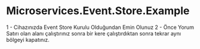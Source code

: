 # Microservices.Event.Store.Example

1 - Cihazınızda Event Store Kurulu Olduğundan Emin Olunuz
2 - Önce Yorum Satırı olan alanı çalıştırınız sonra bir kere çalıştırdıktan sonra tekrar aynı bölgeyi kapatınız.
